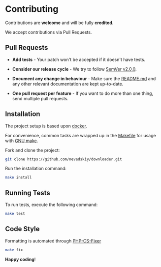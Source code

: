 # Contributing

Contributions are **welcome** and will be fully **credited**.

We accept contributions via Pull Requests.

## Pull Requests

- **Add tests** - Your patch won't be accepted if it doesn't have tests.

- **Consider our release cycle** - We try to follow [SemVer v2.0.0](http://semver.org/).

- **Document any change in behaviour** - Make sure the [README.md](README.md) and any other relevant documentation are kept up-to-date.

- **One pull request per feature** - If you want to do more than one thing, send multiple pull requests.

## Installation

The project setup is based upon [docker](https://docs.docker.com/engine/install).

For convenience, common tasks are wrapped up in the [Makefile](Makefile) for usage with [GNU make](https://www.gnu.org/software/make/).

Fork and clone the project:

```bash
git clone https://github.com/nevadskiy/downloader.git
```

Run the installation command:

```bash
make install
```

## Running Tests

To run tests, execute the following command:

```bash
make test
```

## Code Style

Formatting is automated through [PHP-CS-Fixer](https://github.com/FriendsOfPHP/PHP-CS-Fixer)

```bash
make fix
```

**Happy coding**!

